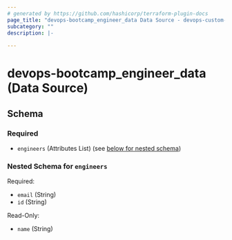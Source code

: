 ```yaml
---
# generated by https://github.com/hashicorp/terraform-plugin-docs
page_title: "devops-bootcamp_engineer_data Data Source - devops-custom-provider"
subcategory: ""
description: |-
  
---
```


# devops-bootcamp_engineer_data (Data Source)





<!-- schema generated by tfplugindocs -->
## Schema

### Required

- `engineers` (Attributes List) (see [below for nested schema](#nestedatt--engineers))

<a id="nestedatt--engineers"></a>
### Nested Schema for `engineers`

Required:

- `email` (String)
- `id` (String)

Read-Only:

- `name` (String)


